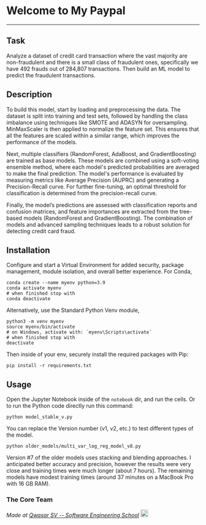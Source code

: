 # Welcome to My Paypal
***

## Task
Analyze a dataset of credit card transaction where the vast majority are non-fraudulent and there is a small class of fraudulent ones, specifically we have 492 frauds out of 284,807 transactions. Then build an ML model to predict the fraudulent transactions. 

## Description
To build this model, start by loading and preprocessing the data. The dataset is split into training and test sets, followed by handling the class imbalance using techniques like SMOTE and ADASYN for oversampling. MinMaxScaler is then applied to normalize the feature set. This ensures that all the features are scaled within a similar range, which improves the performance of the models.

Next, multiple classifiers (RandomForest, AdaBoost, and GradientBoosting) are trained as base models. These models are combined using a soft-voting ensemble method, where each model's predicted probabilities are averaged to make the final prediction. The model's performance is evaluated by measuring metrics like Average Precision (AUPRC) and generating a Precision-Recall curve. For further fine-tuning, an optimal threshold for classification is determined from the precision-recall curve.

Finally, the model’s predictions are assessed with classification reports and confusion matrices, and feature importances are extracted from the tree-based models (RandomForest and GradientBoosting). The combination of models and advanced sampling techniques leads to a robust solution for detecting credit card fraud.


## Installation
Configure and start a Virtual Environment for added security, package management, module isolation, and overall better experience. For Conda, 
```
conda create --name myenv python=3.9
conda activate myenv
# when finished stop with 
conda deactivate
```
Alternatively, use the Standard Python Venv module,
```
python3 -m venv myenv
source myenv/bin/activate
# on Windows, activate with: `myenv\Scripts\activate`
# when finished stop with 
deactivate
```
Then inside of your env, securely install the required packages with Pip:
```
pip install -r requirements.txt
```

## Usage
Open the Jupyter Notebook inside of the `notebook` dir, and run the cells. 
Or to run the Python code directly run this command:
```
python model_stable_v.py
```
You can replace the Version number (v1, v2, etc.) to test different types of the model.
```
python older_models/multi_var_log_reg_model_v8.py
```
Version #7 of the older models uses stacking and blending approaches. I anticipated better accuracy and precision, however the results were very close and training times were much longer (about 7 hours). The remaining models have modest training times (around 37 minutes on a MacBook Pro with 16 GB RAM).

### The Core Team


<span><i>Made at <a href="https://qwasar.io">Qwasar SV -- Software Engineering School</a></i></span>
<span><img alt="Qwasar SV -- Software Engineering School's Logo" src="https://storage.googleapis.com/qwasar-public/qwasar-logo_50x50.png" width="20px" /></span>